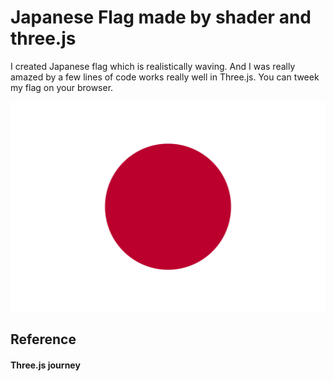 # Japanese Flag made by shader and three.js

I created Japanese flag which is realistically waving.
And I was really amazed by a few lines of code works really well in Three.js.
You can tweek my flag on your browser.

![Japanese Flag](./src/assets/japan.jpg "Japanese Flag")

## Reference

#### Three.js journey
